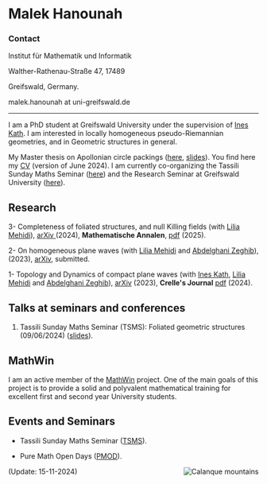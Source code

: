 # Malek Hanounah 


### Contact 
Institut für Mathematik und Informatik

Walther-Rathenau-Straße 47, 17489

Greifswald, Germany.

 malek.hanounah at uni-greifswald.de


--------------------------------------------------------
I am a PhD student at Greifswald University under the supervision of [Ines Kath](https://math-inf.uni-greifswald.de/institut/ueber-uns/mitarbeitende/kath/). I am interested in locally homogeneous pseudo-Riemannian geometries, and in Geometric structures in general. 

My Master thesis on Apollonian circle packings ([here](https://drive.google.com/file/d/12N36Iyyq2KrwBQ_KjhLNsZJuQL9_NLsq/view?usp=sharing), [slides](https://drive.google.com/file/d/10tKowDKs3TsrwXf91NMXwWzTU_OEzI0R/view)). You find here my [CV](https://drive.google.com/file/d/1X0RHeSlO0di5_ye2FuDTxciR1IvMm2RE/view?usp=sharing) (version of June 2024).
I am currently co-organizing the Tassili Sunday Maths Seminar ([here](https://sites.google.com/view/tsmseminar-maths/home?pli=1)) and the Research Seminar at Greifswald University ([here](https://math-inf.uni-greifswald.de/forschung/algebra-geometrie-und-topologie/analysis/)).

## Research 

3- Completeness of foliated structures, and null Killing fields (with [Lilia Mehidi](https://mehidi.pages.math.cnrs.fr/siteweb/)), [arXiv
](https://arxiv.org/abs/2403.15722) (2024), **Mathematische Annalen**, [pdf](https://link.springer.com/article/10.1007/s00208-025-03095-9) (2025).

2- On homogeneous plane waves (with [Lilia Mehidi](https://mehidi.pages.math.cnrs.fr/siteweb/) and [Abdelghani Zeghib](https://perso.ens-lyon.fr/zeghib/)), (2023), [arXiv](https://arxiv.org/abs/2311.07459), submitted.

1- Topology and Dynamics of compact plane waves (with [Ines Kath](https://math-inf.uni-greifswald.de/institut/ueber-uns/mitarbeitende/kath/), [Lilia Mehidi](https://mehidi.pages.math.cnrs.fr/siteweb/) and [Abdelghani Zeghib](https://perso.ens-lyon.fr/zeghib/)), [arXiv](https://arxiv.org/abs/2309.14955) (2023), **Crelle's Journal** [pdf](https://drive.google.com/file/d/1ULRemUwffbqModM57exAuRwTP5NIW2sn/view?usp=sharing) (2024).

## Talks at seminars and conferences
1. Tassili Sunday Maths Seminar (TSMS): Foliated geometric structures (09/06/2024) ([slides](https://drive.google.com/file/d/1f1qrPdYqkIJvVMStndP8deAxP3f_YyLI/view?usp=sharing)).
   

## MathWin

I am an active member of the [MathWin](https://mathwin.org/) project. One of the main goals of this project is to provide a solid and polyvalent mathematical training for excellent first and second year University students.

## Events and Seminars

- Tassili Sunday Maths Seminar ([TSMS](https://sites.google.com/view/tsmseminar-maths/home?pli=1)).

- Pure Math Open Days ([PMOD](https://sites.google.com/view/puremathopendays/home?authuser=0)).

<img src="Calanque_marseille_cirm.png" alt="Calanque mountains"   alt="Alt text" align="right">

 
(Update: 15-11-2024)


